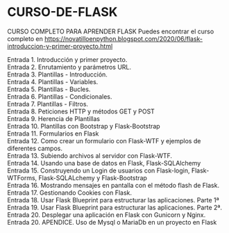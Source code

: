 # CURSO-DE-FLASK
CURSO COMPLETO PARA APRENDER FLASK
Puedes encontrar el curso completo en https://novatilloenpython.blogspot.com/2020/06/flask-introduccion-y-primer-proyecto.html

Entrada 1. Introducción y primer proyecto.<br />
Entrada 2. Enrutamiento y parámetros URL.<br />
Entrada 3. Plantillas - Introducción.<br />
Entrada 4. Plantillas - Variables.<br />
Entrada 5. Plantillas - Bucles.<br />
Entrada 6. Plantillas - Condicionales.<br />
Entrada 7. Plantillas - Filtros.<br />
Entrada 8. Peticiones HTTP y métodos GET y POST<br />
Entrada 9. Herencia de Plantillas <br/>
Entrada 10. Plantillas con Bootstrap y Flask-Bootstrap <br/>
Entrada 11. Formularios en Flask <br />
Entrada 12. Como crear un formulario con Flask-WTF y ejemplos de diferentes campos.<br />
Entrada 13. Subiendo archivos al servidor con Flask-WTF.<br />
Entrada 14. Usando una base de datos en Flask, Flask-SQLAlchemy<br />
Entrada 15. Construyendo un Login de usuarios con Flask-login, Flask-WTForms, Flask-SQLALchemy y Flask-Bootstrap<br />
Entrada 16. Mostrando mensajes en pantalla con el método flash de Flask.<br />
Entrada 17. Gestionando Cookies con Flask.<br />
Entrada 18. Usar Flask Blueprint para estructurar las aplicaciones. Parte 1ª<br />
Entrada 19. Usar Flask Blueprint para estructurar las aplicaciones. Parte 2ª.<br />
Entrada 20. Desplegar una aplicación en Flask con Gunicorn y Nginx.<br />
Entrada 20. APENDICE. Uso de Mysql o MariaDb en un proyecto en Flask
